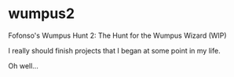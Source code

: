 # wumpus2
Fofonso's Wumpus Hunt 2: The Hunt for the Wumpus Wizard (WIP)

I really should finish projects that I began at some point in my life.

Oh well...

